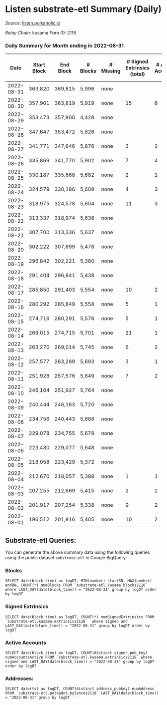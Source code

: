 # Listen substrate-etl Summary (Daily)

_Source_: [listen.polkaholic.io](https://listen.polkaholic.io)

*Relay Chain*: kusama
*Para ID*: 2118



### Daily Summary for Month ending in 2022-08-31


| Date | Start Block | End Block | # Blocks | # Missing | # Signed Extrinsics (total) | # Active Accounts | # Addresses with Balances | # Events | # Transfers | # XCM Transfers In | # XCM Transfers Out |
| ---- | ----------- | --------- | -------- | --------- | --------------------------- | ----------------- | ------------------------- | -------- | ----------- | ------------------ | ------------------- |
| 2022-08-31 | 363,820 | 369,815 | 5,996 | none  |  |  | 27 | 11,995 |   |   |   |
| 2022-08-30 | 357,901 | 363,819 | 5,919 | none  | 15 | 6 | 27 | 11,926 | 6  |   |   |
| 2022-08-29 | 353,473 | 357,900 | 4,428 | none  |  |  | 23 | 8,858 |   |   |   |
| 2022-08-28 | 347,647 | 353,472 | 5,826 | none  |  |  | 23 | 11,655 |   |   |   |
| 2022-08-27 | 341,771 | 347,646 | 5,876 | none  | 3 | 2 | 23 | 11,775 |   |   |   |
| 2022-08-26 | 335,869 | 341,770 | 5,902 | none  | 7 | 4 | 23 | 11,849 | 3  |   |   |
| 2022-08-25 | 330,187 | 335,868 | 5,682 | none  | 2 | 1 | 22 | 11,375 | 1  |   |   |
| 2022-08-24 | 324,579 | 330,186 | 5,608 | none  | 4 | 3 | 22 | 11,248 | 1  |   |   |
| 2022-08-23 | 318,975 | 324,578 | 5,604 | none  | 11 | 3 | 21 | 11,288 | 4  |   |   |
| 2022-08-22 | 313,337 | 318,974 | 5,638 | none  |  |  | 19 | 11,279 |   |   |   |
| 2022-08-21 | 307,700 | 313,336 | 5,637 | none  |  |  | 19 | 11,278 |   |   |   |
| 2022-08-20 | 302,222 | 307,699 | 5,478 | none  |  |  | 19 | 10,959 |   |   |   |
| 2022-08-19 | 296,842 | 302,221 | 5,380 | none  |  |  | 19 | 10,763 |   |   |   |
| 2022-08-18 | 291,404 | 296,841 | 5,438 | none  |  |  | 19 | 10,879 |   |   |   |
| 2022-08-17 | 285,850 | 291,403 | 5,554 | none  | 10 | 2 | 19 | 11,152 |   |   |   |
| 2022-08-16 | 280,292 | 285,849 | 5,558 | none  | 5 | 1 | 19 | 11,151 |   |   |   |
| 2022-08-15 | 274,716 | 280,291 | 5,576 | none  | 5 | 1 | 19 | 11,180 |   |   |   |
| 2022-08-14 | 269,015 | 274,715 | 5,701 | none  | 21 | 1 | 19 | 11,492 | 2  |   |   |
| 2022-08-13 | 263,270 | 269,014 | 5,745 | none  | 6 | 2 | 19 | 11,516 | 3  |   |   |
| 2022-08-12 | 257,577 | 263,269 | 5,693 | none  | 3 | 1 | 19 | 11,404 |   |   |   |
| 2022-08-11 | 251,928 | 257,576 | 5,649 | none  | 7 | 2 | 19 | 11,339 | 6  |   |   |
| 2022-08-10 | 246,164 | 251,927 | 5,764 | none  |  |  | 17 | 11,531 |   |   |   |
| 2022-08-09 | 240,444 | 246,163 | 5,720 | none  |  |  | 17 | 11,443 |   |   |   |
| 2022-08-08 | 234,756 | 240,443 | 5,688 | none  |  |  | 17 | 11,379 |   |   |   |
| 2022-08-07 | 229,078 | 234,755 | 5,678 | none  |  |  | 17 | 11,359 |   |   |   |
| 2022-08-06 | 223,430 | 229,077 | 5,648 | none  |  |  | 17 | 11,299 |   |   |   |
| 2022-08-05 | 218,058 | 223,429 | 5,372 | none  |  |  | 17 | 10,747 |   |   |   |
| 2022-08-04 | 212,670 | 218,057 | 5,388 | none  | 1 | 1 | 17 | 10,782 |   |   |   |
| 2022-08-03 | 207,255 | 212,669 | 5,415 | none  | 2 | 2 | 17 | 10,843 |   |   |   |
| 2022-08-02 | 201,917 | 207,254 | 5,338 | none  | 9 | 2 | 17 | 10,753 | 3  | 5 ($1.46) | 6 ($0.70) |
| 2022-08-01 | 196,512 | 201,916 | 5,405 | none  | 10 | 2 | 16 | 10,876 | 2  | 1  | 1  |

## Substrate-etl Queries:
You can generate the above summary data using the following queries using the public dataset `substrate-etl` in Google BigQuery:


### Blocks
```
SELECT date(block_time) as logDT, MIN(number) startBN, MAX(number) endBN, COUNT(*) numBlocks FROM `substrate-etl.kusama.blocks2118`  where LAST_DAY(date(block_time)) = "2022-08-31" group by logDT order by logDT
```


### Signed Extrinsics
```
SELECT date(block_time) as logDT, COUNT(*) numSignedExtrinsics FROM `substrate-etl.kusama.extrinsics2118`  where signed and LAST_DAY(date(block_time)) = "2022-08-31" group by logDT order by logDT
```


### Active Accounts
```
SELECT date(block_time) as logDT, COUNT(distinct signer_pub_key) numAccountsActive FROM `substrate-etl.kusama.extrinsics2118` where signed and LAST_DAY(date(block_time)) = "2022-08-31" group by logDT order by logDT
```


### Addresses:
```
SELECT date(ts) as logDT, COUNT(distinct address_pubkey) numAddress FROM `substrate-etl.polkadot.balances2118` LAST_DAY(date(block_time)) = "2022-08-31" group by logDT```

